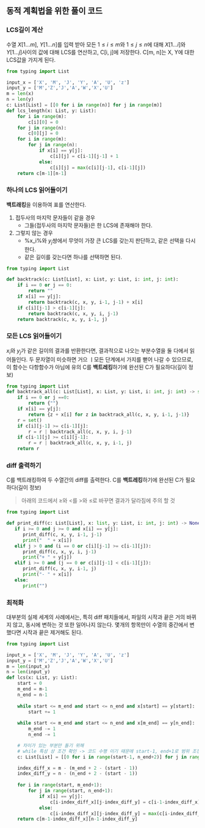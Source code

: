 ## 동적 계획법을 위한 풀이 코드

### LCS길이 계산

수열 $X[1\dots m]$, $Y[1\dots n]$를 입력 받아 모든 $1 \leq i \leq m$와 $1 \leq j \leq n$에 대해 $X[1\dots i]$와 $Y[1\dots j]$사이의 값에 대해 LCS를 연산하고, C[i, j]에 저장한다.
C[m, n]는 X, Y에 대한 LCS값을 가지게 된다.

```python
from typing import List

input_x = ['X', 'M', 'J', 'Y', 'A', 'U', 'z']
input_y = ['M','Z','J','A','W','X','U']
m = len(x)
n = len(y)
c: List[List] = [[0 for i in range(n)] for j in range(m)]
def lcs_length(x: List, y: List):
    for i in range(m):
        c[i][0] = 0
    for j in range(n):
        c[0][j] = 0
    for i in range(m):
        for j in range(n):
            if x[i] == y[j]:
                c[i][j] = c[i-1][j-1] + 1
            else:
                c[i][j] = max(c[i][j-1], c[i-1][j])
    return c[m-1][n-1]
```

### 하나의 LCS 읽어들이기

**백트래킹**을 이용하여 표를 연산한다.

1. 접두사의 마지막 문자들이 같을 경우
   - 그들(접두사의 마지막 문자들)은 한 LCS에 존재해야 한다.
2. 그렇지 않는 경우
   - %x_i%와 $y_j$쌍에서 무엇이 가장 큰 LCS를 갖는지 판단하고, 같은 선택을 다시 한다.
   - 같은 길이를 갖는다면 하나를 선택하면 된다.

```python
from typing import List

def backtrack(c: List[List], x: List, y: List, i: int, j: int):
    if i == 0 or j == 0:
        return ""
    if x[i] == y[j]:
        return backtrack(c, x, y, i-1, j-1) + x[i]
    if c[i][j-1] > c[i-1][j]:
        return backtrack(c, x, y, i, j-1)
    return backtrack(c, x, y, i-1, j)
```

### 모든 LCS 읽어들이기

$x_i$와 $y_j$가 같은 길이의 결과를 반환한다면, 결과적으로 나오는 부분수열을 둘 다에서 읽어들인다.
두 문자열이 미슷하면 거으 ㅣ모든 단계에서 가지를 뻗어 나갈 수 있으므로, 이 함수는 다항함수가 아님에 유의
C를 **백트레킹**하기에 완선된 C가 필요하다(길이 정보)

```python
from typing import List
def backtrack_all(c: List[List], x: List, y: List, i: int, j: int) -> set:
    if i == 0 or j ==0:
        return {""}   
    if x[i] == y[j]:
        return {z + x[i] for z in backtrack_all(c, x, y, i-1, j-1)}
    r = set()
    if c[i][j-1] >= c[i-1][j]:
        r = r | backtrack_all(c, x, y, i, j-1)
    if c[i-1][j] >= c[i][j-1]:
        r = r | backtrack_all(c, x, y, i-1, j)
    return r
```

### diff 출력하기

C를 백트래킹하여 두 수열간의 diff를 출력한다.
C를 **백트레킹**하기에 완선된 C가 필요하다(길이 정보)

> 아래의 코드에서 $\geq$와 $<$를 $>$와 $\leq$로 바꾸면 결과가 달라짐에 주의 할 것

```python
from typing import List

def print_diff(c: List[List], x: list, y: List, i: int, j: int) -> None:
   if i >= 0 and j >= 0 and x[i] == y[j]:
      print_diff(c, x, y, i-1, j-1)
      print("  " + x[i])
   elif j > 0 and (i == 0 or c[i][j-1] >= c[i-1][j]):
      print_diff(c, x, y, i, j-1)
      print("+ " + y[j])
   elif i >= 0 and (j == 0 or c[i][j-1] < c[i-1][j]):
      print_diff(c, x, y, i-1, j)
      print("- " + x[i])
   else:
      print("")

```

### 최적화
대부분의 실제 세계의 사례에서는, 특히 diff 패치들에서, 파일의 시작과 끝은 거의 바뀌지 않고, 동시에 변하는 것 또한 일어나지 않는다.
몇개의 항목만이 수열의 중간에서 변했다면 시작과 끝은 제거해도 된다.

```python
from typing import List

input_x = ['X', 'M', 'J', 'Y', 'A', 'U', 'z']
input_y = ['M','Z','J','A','W','X','U']
m = len(input_x)
n = len(input_y)
def lcs(x: List, y: List):
    start = 0
    m_end = m-1
    n_end = n-1
    
    while start <= m_end and start <= n_end and x[start] == y[start]:
        start += 1
        
    while start <= m_end and start <= n_end and x[m_end] == y[n_end]:
        m_end -= 1
        n_end -= 1

    # 차이가 있는 부분만 돌기 위해
    # while 특성 상 조건 확인 -> 코드 수행 이기 때문에 start-1, end+1로 범위 조정 필요
    c: List[List] = [[0 for i in range(start-1, n_end+2)] for j in range(start-1, m_end+2)]

    index_diff_x = m - (m_end + 2 - (start - 1))
    index_diff_y = n - (n_end + 2 - (start - 1))
    
    for i in range(start, m_end+1):
        for j in range(start, n_end+1):
            if x[i] == y[j]:
                c[i-index_diff_x][j-index_diff_y] = c[i-1-index_diff_x][j-1-index_diff_y] + 1
            else:
                c[i-index_diff_x][j-index_diff_y] = max(c[i-index_diff_x][j-1-index_diff_y], c[i-1-index_diff_x][j-index_diff_y])
    return c[m-1-index_diff_x][n-1-index_diff_y]
```